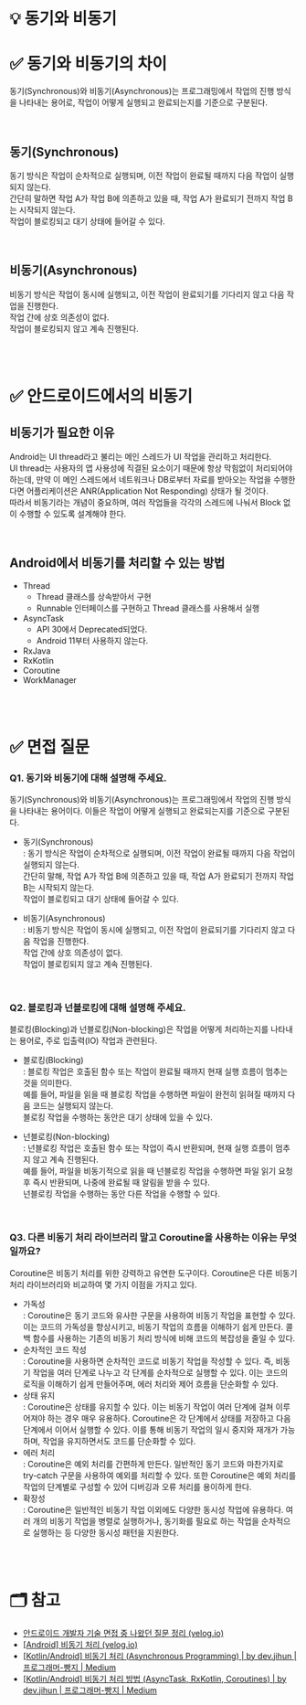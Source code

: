 # 💡 동기와 비동기

# ✅ 동기와 비동기의 차이
동기(Synchronous)와 비동기(Asynchronous)는 프로그래밍에서 작업의 진행 방식을 나타내는 용어로, 작업이 어떻게 실행되고 완료되는지를 기준으로 구분된다.

<br/>

## 동기(Synchronous)
동기 방식은 작업이 순차적으로 실행되며, 이전 작업이 완료될 때까지 다음 작업이 실행되지 않는다.  
간단히 말하면 작업 A가 작업 B에 의존하고 있을 때, 작업 A가 완료되기 전까지 작업 B는 시작되지 않는다.  
작업이 블로킹되고 대기 상태에 들어갈 수 있다.

<br/>

## 비동기(Asynchronous)
비동기 방식은 작업이 동시에 실행되고, 이전 작업이 완료되기를 기다리지 않고 다음 작업을 진행한다.  
작업 간에 상호 의존성이 없다.  
작업이 블로킹되지 않고 계속 진행된다.

<br/>
<br/>

# ✅ 안드로이드에서의 비동기
## 비동기가 필요한 이유
Android는 UI thread라고 불리는 메인 스레드가 UI 작업을 관리하고 처리한다.  
UI thread는 사용자의 앱 사용성에 직결된 요소이기 때문에 항상 막힘없이 처리되어야 하는데, 만약 이 메인 스레드에서 네트워크나 DB로부터 자료를 받아오는 작업을 수행한다면 어플리케이션은 ANR(Application Not Responding) 상태가 될 것이다.  
따라서 비동기라는 개념이 중요하며, 여러 작업들을 각각의 스레드에 나눠서 Block 없이 수행할 수 있도록 설계해야 한다.

<br/>

## Android에서 비동기를 처리할 수 있는 방법
- Thread
    - Thread 클래스를 상속받아서 구현
    - Runnable 인터페이스를 구현하고 Thread 클래스를 사용해서 실행
- AsyncTask
    - API 30에서 Deprecated되었다.
    - Android 11부터 사용하지 않는다.
- RxJava
- RxKotlin
- Coroutine
- WorkManager

<br/>
<br/>

# ✅ 면접 질문
### Q1. 동기와 비동기에 대해 설명해 주세요.
동기(Synchronous)와 비동기(Asynchronous)는 프로그래밍에서 작업의 진행 방식을 나타내는 용어이다. 이들은 작업이 어떻게 실행되고 완료되는지를 기준으로 구분된다.  
- 동기(Synchronous)    
    : 동기 방식은 작업이 순차적으로 실행되며, 이전 작업이 완료될 때까지 다음 작업이 실행되지 않는다.     
    간단히 말해, 작업 A가 작업 B에 의존하고 있을 때, 작업 A가 완료되기 전까지 작업 B는 시작되지 않는다.     
    작업이 블로킹되고 대기 상태에 들어갈 수 있다.
    
- 비동기(Asynchronous)    
    : 비동기 방식은 작업이 동시에 실행되고, 이전 작업이 완료되기를 기다리지 않고 다음 작업을 진행한다.     
    작업 간에 상호 의존성이 없다.     
    작업이 블로킹되지 않고 계속 진행된다.
    
<br/>

### Q2. 블로킹과 넌블로킹에 대해 설명해 주세요.
블로킹(Blocking)과 넌블로킹(Non-blocking)은 작업을 어떻게 처리하는지를 나타내는 용어로, 주로 입출력(IO) 작업과 관련된다.  
- 블로킹(Blocking)    
    : 블로킹 작업은 호출된 함수 또는 작업이 완료될 때까지 현재 실행 흐름이 멈추는 것을 의미한다.    
    예를 들어, 파일을 읽을 때 블로킹 작업을 수행하면 파일이 완전히 읽혀질 때까지 다음 코드는 실행되지 않는다.    
    블로킹 작업을 수행하는 동안은 대기 상태에 있을 수 있다.
    
- 넌블로킹(Non-blocking)    
    : 넌블로킹 작업은 호출된 함수 또는 작업이 즉시 반환되며, 현재 실행 흐름이 멈추지 않고 계속 진행된다.    
    예를 들어, 파일을 비동기적으로 읽을 때 넌블로킹 작업을 수행하면 파일 읽기 요청 후 즉시 반환되며, 나중에 완료될 때 알림을 받을 수 있다.    
    넌블로킹 작업을 수행하는 동안 다른 작업을 수행할 수 있다.

<br/>    

### Q3. 다른 비동기 처리 라이브러리 말고 Coroutine을 사용하는 이유는 무엇일까요?
Coroutine은 비동기 처리를 위한 강력하고 유연한 도구이다. Coroutine은 다른 비동기 처리 라이브러리와 비교하여 몇 가지 이점을 가지고 있다.  
- 가독성    
    : Coroutine은 동기 코드와 유사한 구문을 사용하여 비동기 작업을 표현할 수 있다. 이는 코드의 가독성을 향상시키고, 비동기 작업의 흐름을 이해하기 쉽게 만든다. 콜백 함수를 사용하는 기존의 비동기 처리 방식에 비해 코드의 복잡성을 줄일 수 있다.    
- 순차적인 코드 작성    
    : Coroutine을 사용하면 순차적인 코드로 비동기 작업을 작성할 수 있다. 즉, 비동기 작업을 여러 단계로 나누고 각 단계를 순차적으로 실행할 수 있다. 이는 코드의 로직을 이해하기 쉽게 만들어주며, 에러 처리와 제어 흐름을 단순화할 수 있다.    
- 상태 유지    
    : Coroutine은 상태를 유지할 수 있다. 이는 비동기 작업이 여러 단계에 걸쳐 이루어져야 하는 경우 매우 유용하다. Coroutine은 각 단계에서 상태를 저장하고 다음 단계에서 이어서 실행할 수 있다. 이를 통해 비동기 작업의 일시 중지와 재개가 가능하며, 작업을 유지하면서도 코드를 단순화할 수 있다.    
- 에러 처리    
    : Coroutine은 예외 처리를 간편하게 만든다. 일반적인 동기 코드와 마찬가지로 try-catch 구문을 사용하여 예외를 처리할 수 있다. 또한 Coroutine은 예외 처리를 작업의 단계별로 구성할 수 있어 디버깅과 오류 처리를 용이하게 한다.    
- 확장성    
    : Coroutine은 일반적인 비동기 작업 이외에도 다양한 동시성 작업에 유용하다. 여러 개의 비동기 작업을 병렬로 실행하거나, 동기화를 필요로 하는 작업을 순차적으로 실행하는 등 다양한 동시성 패턴을 지원한다.
    
<br/>
<br/>

# 🗂 참고
- [안드로이드 개발자 기술 면접 중 나왔던 질문 정리 (velog.io)](https://velog.io/@godmin66/%EC%95%88%EB%93%9C%EB%A1%9C%EC%9D%B4%EB%93%9C-%EA%B0%9C%EB%B0%9C%EC%9E%90-%EB%A9%B4%EC%A0%91-%EC%A4%91-%EB%82%98%EC%99%94%EB%8D%98-%EC%A7%88%EB%AC%B8-%EB%AA%A9%EB%A1%9D)
- [[Android] 비동기 처리 (velog.io)](https://velog.io/@paulus0617/Android-async)
- [[Kotlin/Android] 비동기 처리 (Asynchronous Programming) | by dev.jihun | 프로그래머-빵지 | Medium](https://medium.com/%ED%94%84%EB%A1%9C%EA%B7%B8%EB%9E%98%EB%A8%B8-%EB%B9%B5%EC%A7%80/kotlin-android-%EB%B9%84%EB%8F%99%EA%B8%B0-%EC%B2%98%EB%A6%AC-acd8902937e5)
- [[Kotlin/Android] 비동기 처리 방법 (AsyncTask, RxKotlin, Coroutines) | by dev.jihun | 프로그래머-빵지 | Medium](https://medium.com/%ED%94%84%EB%A1%9C%EA%B7%B8%EB%9E%98%EB%A8%B8-%EB%B9%B5%EC%A7%80/kotlin-android-%EB%B9%84%EB%8F%99%EA%B8%B0-%EC%B2%98%EB%A6%AC-%EB%B0%A9%EB%B2%95-asynctask-rxkotlin-coroutine-4ad90b8f653e)
